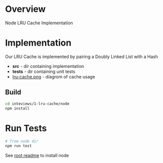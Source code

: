 # Overview

Node LRU Cache Implementation

# Implementation

Our LRU Cache is implemented by pairing a Doubly Linked List with a Hash

* **src**  - dir containing implementation
* **tests** - dir containing unit tests
* [lru-cache.png](../../1-lru-cache/lru-cache.png) - diagrom of cache usage

## Build

```bash
cd inteviews/1-lru-cache/node
npm install
```

# Run Tests

```bash
# from node dir
npm run test
```

See [root readme](../../README.md) to install node
